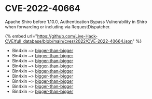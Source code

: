 # CVE-2022-40664

Apache Shiro before 1.10.0, Authentication Bypass Vulnerability in Shiro when forwarding or including via RequestDispatcher.

{% embed url="https://github.com/Live-Hack-CVE/full_database/blob/main/cves/2022/CVE-2022-40664.json" %}


* Bin4xin ~> [bigger-than-bigger](https://www.alice-snow.ru/2022/database/cve-2022-40664/bigger-than-bigger-bin4xin)
* Bin4xin ~> [bigger-than-bigger](https://www.alice-snow.ru/2022/database/cve-2022-40664/bigger-than-bigger-bin4xin)
* Bin4xin ~> [bigger-than-bigger](https://www.alice-snow.ru/2022/database/cve-2022-40664/bigger-than-bigger-bin4xin)
* Bin4xin ~> [bigger-than-bigger](https://www.alice-snow.ru/2022/database/cve-2022-40664/bigger-than-bigger-bin4xin)
* Bin4xin ~> [bigger-than-bigger](https://www.alice-snow.ru/2022/database/cve-2022-40664/bigger-than-bigger-bin4xin)
* Bin4xin ~> [bigger-than-bigger](https://www.alice-snow.ru/2022/database/cve-2022-40664/bigger-than-bigger-bin4xin)
* Bin4xin ~> [bigger-than-bigger](https://www.alice-snow.ru/2022/database/cve-2022-40664/bigger-than-bigger-bin4xin)
* Bin4xin ~> [bigger-than-bigger](https://www.alice-snow.ru/2022/database/cve-2022-40664/bigger-than-bigger-bin4xin)
* Bin4xin ~> [bigger-than-bigger](https://www.alice-snow.ru/2022/database/cve-2022-40664/bigger-than-bigger-bin4xin)